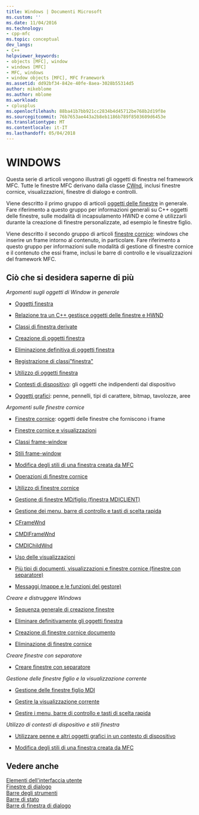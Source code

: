 ```yaml
---
title: Windows | Documenti Microsoft
ms.custom: ''
ms.date: 11/04/2016
ms.technology:
- cpp-mfc
ms.topic: conceptual
dev_langs:
- C++
helpviewer_keywords:
- objects [MFC], window
- windows [MFC]
- MFC, windows
- window objects [MFC], MFC Framework
ms.assetid: dd92bf34-842e-40fe-8aea-3028b55314d5
author: mikeblome
ms.author: mblome
ms.workload:
- cplusplus
ms.openlocfilehash: 88ba41b7bb921cc2834b4d45712be768b2d19f8e
ms.sourcegitcommit: 76b7653ae443a2b8eb1186b789f8503609d6453e
ms.translationtype: MT
ms.contentlocale: it-IT
ms.lasthandoff: 05/04/2018
---
```

# <a name="windows"></a>WINDOWS
Questa serie di articoli vengono illustrati gli oggetti di finestra nel framework MFC. Tutte le finestre MFC derivano dalla classe [CWnd](../mfc/reference/cwnd-class.md), inclusi finestre cornice, visualizzazioni, finestre di dialogo e controlli.  
  
 Viene descritto il primo gruppo di articoli [oggetti delle finestre](../mfc/window-objects.md) in generale. Fare riferimento a questo gruppo per informazioni generali su C++ oggetti delle finestre, sulle modalità di incapsulamento HWND e come è utilizzarli durante la creazione di finestre personalizzate, ad esempio le finestre figlio.  
  
 Viene descritto il secondo gruppo di articoli [finestre cornice](../mfc/frame-windows.md): windows che inserire un frame intorno al contenuto, in particolare. Fare riferimento a questo gruppo per informazioni sulle modalità di gestione di finestre cornice e il contenuto che essi frame, inclusi le barre di controllo e le visualizzazioni del framework MFC.  
  
## <a name="what-do-you-want-to-know-more-about"></a>Ciò che si desidera saperne di più  
 *Argomenti sugli oggetti di Window in generale*  
  
-   [Oggetti finestra](../mfc/window-objects.md)  
  
-   [Relazione tra un C++ gestisce oggetti delle finestre e HWND](../mfc/relationship-between-a-cpp-window-object-and-an-hwnd.md)  
  
-   [Classi di finestra derivate](../mfc/derived-window-classes.md)  
  
-   [Creazione di oggetti finestra](../mfc/creating-windows.md)  
  
-   [Eliminazione definitiva di oggetti finestra](../mfc/destroying-window-objects.md)  
  
-   [Registrazione di classi"finestra"](../mfc/registering-window-classes.md)  
  
-   [Utilizzo di oggetti finestra](../mfc/working-with-window-objects.md)  
  
-   [Contesti di dispositivo](../mfc/device-contexts.md): gli oggetti che indipendenti dal dispositivo  
  
-   [Oggetti grafici](../mfc/graphic-objects.md): penne, pennelli, tipi di carattere, bitmap, tavolozze, aree  
  
 *Argomenti sulle finestre cornice*  
  
-   [Finestre cornice](../mfc/frame-windows.md): oggetti delle finestre che forniscono i frame  
  
-   [Finestre cornice e visualizzazioni](../mfc/frame-windows.md)  
  
-   [Classi frame-window](../mfc/frame-window-classes.md)  
  
-   [Stili frame-window](../mfc/frame-window-styles-cpp.md)  
  
-   [Modifica degli stili di una finestra creata da MFC](../mfc/changing-the-styles-of-a-window-created-by-mfc.md)  
  
-   [Operazioni di finestre cornice](../mfc/what-frame-windows-do.md)  
  
-   [Utilizzo di finestre cornice](../mfc/using-frame-windows.md)  
  
-   [Gestione di finestre MD/figlio (finestra MDICLIENT)](../mfc/managing-mdi-child-windows.md)  
  
-   [Gestione dei menu, barre di controllo e tasti di scelta rapida](../mfc/managing-menus-control-bars-and-accelerators.md)  
  
-   [CFrameWnd](../mfc/reference/cframewnd-class.md)  
  
-   [CMDIFrameWnd](../mfc/reference/cmdiframewnd-class.md)  
  
-   [CMDIChildWnd](../mfc/reference/cmdichildwnd-class.md)  
  
-   [Uso delle visualizzazioni](../mfc/using-views.md)  
  
-   [Più tipi di documenti, visualizzazioni e finestre cornice (finestre con separatore)](../mfc/multiple-document-types-views-and-frame-windows.md)  
  
-   [Messaggi (mappe e le funzioni del gestore)](../mfc/messages.md)  
  
 *Creare e distruggere Windows*  
  
-   [Sequenza generale di creazione finestre](../mfc/general-window-creation-sequence.md)  
  
-   [Eliminare definitivamente gli oggetti finestra](../mfc/destroying-window-objects.md)  
  
-   [Creazione di finestre cornice documento](../mfc/creating-document-frame-windows.md)  
  
-   [Eliminazione di finestre cornice](../mfc/destroying-frame-windows.md)  
  
 *Creare finestre con separatore*  
  
-   [Creare finestre con separatore](../mfc/multiple-document-types-views-and-frame-windows.md)  
  
 *Gestione delle finestre figlio e la visualizzazione corrente*  
  
-   [Gestione delle finestre figlio MDI](../mfc/managing-mdi-child-windows.md)  
  
-   [Gestire la visualizzazione corrente](../mfc/managing-the-current-view.md)  
  
-   [Gestire i menu, barre di controllo e tasti di scelta rapida](../mfc/managing-menus-control-bars-and-accelerators.md)  
  
 *Utilizzo di contesti di dispositivo e stili finestra*  
  
-   [Utilizzare penne e altri oggetti grafici in un contesto di dispositivo](../mfc/graphic-objects.md)  
  
-   [Modifica degli stili di una finestra creata da MFC](../mfc/changing-the-styles-of-a-window-created-by-mfc.md)  
  
## <a name="see-also"></a>Vedere anche  
 [Elementi dell'interfaccia utente](../mfc/user-interface-elements-mfc.md)   
 [Finestre di dialogo](../mfc/dialog-boxes.md)   
 [Barre degli strumenti](../mfc/toolbars.md)   
 [Barre di stato](../mfc/status-bars.md)   
 [Barre di finestra di dialogo](../mfc/dialog-bars.md)

